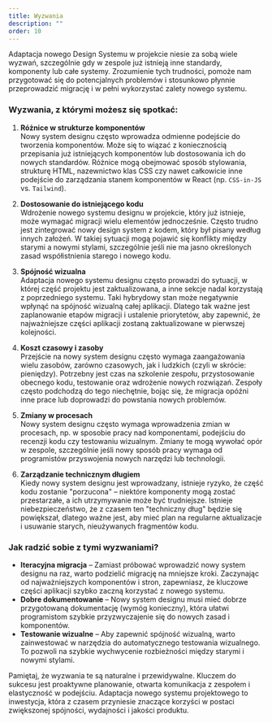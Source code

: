 ```yaml
---
title: Wyzwania
description: ""
order: 10
---
```


Adaptacja nowego Design Systemu w projekcie niesie za sobą wiele wyzwań, szczególnie gdy w zespole już istnieją inne standardy, komponenty lub całe systemy. Zrozumienie tych trudności, pomoże nam przygotować się do potencjalnych problemów i stosunkowo płynnie przeprowadzić migrację i w pełni wykorzystać zalety nowego systemu.

### Wyzwania, z którymi możesz się spotkać:

1. **Różnice w strukturze komponentów**  
   Nowy system designu często wprowadza odmienne podejście do tworzenia komponentów. Może się to wiązać z koniecznością przepisania już istniejących komponentów lub dostosowania ich do nowych standardów. Różnice mogą obejmować sposób stylowania, strukturę HTML, nazewnictwo klas CSS czy nawet całkowicie inne podejście do zarządzania stanem komponentów w React (np. `CSS-in-JS` vs. `Tailwind`).

2. **Dostosowanie do istniejącego kodu**  
   Wdrożenie nowego systemu designu w projekcie, który już istnieje, może wymagać migracji wielu elementów jednocześnie. Często trudno jest zintegrować nowy design system z kodem, który był pisany według innych założeń. W takiej sytuacji mogą pojawić się konflikty między starymi a nowymi stylami, szczególnie jeśli nie ma jasno określonych zasad współistnienia starego i nowego kodu.

3. **Spójność wizualna**  
   Adaptacja nowego systemu designu często prowadzi do sytuacji, w której część projektu jest zaktualizowana, a inne sekcje nadal korzystają z poprzedniego systemu. Taki hybrydowy stan może negatywnie wpłynąć na spójność wizualną całej aplikacji. Dlatego tak ważne jest zaplanowanie etapów migracji i ustalenie priorytetów, aby zapewnić, że najważniejsze części aplikacji zostaną zaktualizowane w pierwszej kolejności.

4. **Koszt czasowy i zasoby**  
   Przejście na nowy system designu często wymaga zaangażowania wielu zasobów, zarówno czasowych, jak i ludzkich (czyli w skrócie: pieniędzy). Potrzebny jest czas na szkolenie zespołu, przystosowanie obecnego kodu, testowanie oraz wdrożenie nowych rozwiązań. Zespoły często podchodzą do tego niechętnie, bojąc się, że migracja opóźni inne prace lub doprowadzi do powstania nowych problemów.

5. **Zmiany w procesach**  
   Nowy system designu często wymaga wprowadzenia zmian w procesach, np. w sposobie pracy nad komponentami, podejściu do recenzji kodu czy testowaniu wizualnym. Zmiany te mogą wywołać opór w zespole, szczególnie jeśli nowy sposób pracy wymaga od programistów przyswojenia nowych narzędzi lub technologii.

6. **Zarządzanie technicznym długiem**  
   Kiedy nowy system designu jest wprowadzany, istnieje ryzyko, że część kodu zostanie "porzucona" – niektóre komponenty mogą zostać przestarzałe, a ich utrzymywanie może być trudniejsze. Istnieje niebezpieczeństwo, że z czasem ten "techniczny dług" będzie się powiększał, dlatego ważne jest, aby mieć plan na regularne aktualizacje i usuwanie starych, nieużywanych fragmentów kodu.

### Jak radzić sobie z tymi wyzwaniami?

- **Iteracyjna migracja** – Zamiast próbować wprowadzić nowy system designu na raz, warto podzielić migrację na mniejsze kroki. Zaczynając od najważniejszych komponentów i stron, zapewniasz, że kluczowe części aplikacji szybko zaczną korzystać z nowego systemu.
- **Dobre dokumentowanie** – Nowy system designu musi mieć dobrze przygotowaną dokumentację (wymóg konieczny), która ułatwi programistom szybkie przyzwyczajenie się do nowych zasad i komponentów.
- **Testowanie wizualne** – Aby zapewnić spójność wizualną, warto zainwestować w narzędzia do automatycznego testowania wizualnego. To pozwoli na szybkie wychwycenie rozbieżności między starymi i nowymi stylami.

Pamiętaj, że wyzwania te są naturalne i przewidywalne. Kluczem do sukcesu jest proaktywne planowanie, otwarta komunikacja z zespołem i elastyczność w podejściu. Adaptacja nowego systemu projektowego to inwestycja, która z czasem przyniesie znaczące korzyści w postaci zwiększonej spójności, wydajności i jakości produktu.
